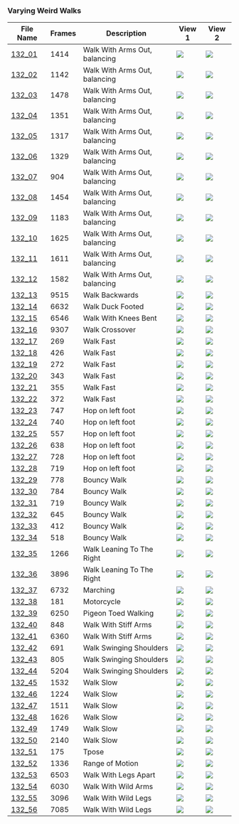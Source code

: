 ### Varying Weird Walks
|File Name|Frames|Description|View 1|View 2|
|-|-|-|-|-|
|[132_01](https://github.com/Shriinivas/cmubvh/raw/main/Sequence-131-135/132/Data/132_01.zip)|1414|Walk With Arms Out,  balancing|<img src="https://github.com/Shriinivas/cmubvhgifs/blob/main/Sequence-131-135/132/132_01_0.gif"/>|<img src="https://github.com/Shriinivas/cmubvhgifs/blob/main/Sequence-131-135/132/132_01_1.gif"/>|
|[132_02](https://github.com/Shriinivas/cmubvh/raw/main/Sequence-131-135/132/Data/132_02.zip)|1142|Walk With Arms Out,  balancing|<img src="https://github.com/Shriinivas/cmubvhgifs/blob/main/Sequence-131-135/132/132_02_0.gif"/>|<img src="https://github.com/Shriinivas/cmubvhgifs/blob/main/Sequence-131-135/132/132_02_1.gif"/>|
|[132_03](https://github.com/Shriinivas/cmubvh/raw/main/Sequence-131-135/132/Data/132_03.zip)|1478|Walk With Arms Out,  balancing|<img src="https://github.com/Shriinivas/cmubvhgifs/blob/main/Sequence-131-135/132/132_03_0.gif"/>|<img src="https://github.com/Shriinivas/cmubvhgifs/blob/main/Sequence-131-135/132/132_03_1.gif"/>|
|[132_04](https://github.com/Shriinivas/cmubvh/raw/main/Sequence-131-135/132/Data/132_04.zip)|1351|Walk With Arms Out,  balancing|<img src="https://github.com/Shriinivas/cmubvhgifs/blob/main/Sequence-131-135/132/132_04_0.gif"/>|<img src="https://github.com/Shriinivas/cmubvhgifs/blob/main/Sequence-131-135/132/132_04_1.gif"/>|
|[132_05](https://github.com/Shriinivas/cmubvh/raw/main/Sequence-131-135/132/Data/132_05.zip)|1317|Walk With Arms Out,  balancing|<img src="https://github.com/Shriinivas/cmubvhgifs/blob/main/Sequence-131-135/132/132_05_0.gif"/>|<img src="https://github.com/Shriinivas/cmubvhgifs/blob/main/Sequence-131-135/132/132_05_1.gif"/>|
|[132_06](https://github.com/Shriinivas/cmubvh/raw/main/Sequence-131-135/132/Data/132_06.zip)|1329|Walk With Arms Out,  balancing|<img src="https://github.com/Shriinivas/cmubvhgifs/blob/main/Sequence-131-135/132/132_06_0.gif"/>|<img src="https://github.com/Shriinivas/cmubvhgifs/blob/main/Sequence-131-135/132/132_06_1.gif"/>|
|[132_07](https://github.com/Shriinivas/cmubvh/raw/main/Sequence-131-135/132/Data/132_07.zip)|904|Walk With Arms Out,  balancing|<img src="https://github.com/Shriinivas/cmubvhgifs/blob/main/Sequence-131-135/132/132_07_0.gif"/>|<img src="https://github.com/Shriinivas/cmubvhgifs/blob/main/Sequence-131-135/132/132_07_1.gif"/>|
|[132_08](https://github.com/Shriinivas/cmubvh/raw/main/Sequence-131-135/132/Data/132_08.zip)|1454|Walk With Arms Out,  balancing|<img src="https://github.com/Shriinivas/cmubvhgifs/blob/main/Sequence-131-135/132/132_08_0.gif"/>|<img src="https://github.com/Shriinivas/cmubvhgifs/blob/main/Sequence-131-135/132/132_08_1.gif"/>|
|[132_09](https://github.com/Shriinivas/cmubvh/raw/main/Sequence-131-135/132/Data/132_09.zip)|1183|Walk With Arms Out,  balancing|<img src="https://github.com/Shriinivas/cmubvhgifs/blob/main/Sequence-131-135/132/132_09_0.gif"/>|<img src="https://github.com/Shriinivas/cmubvhgifs/blob/main/Sequence-131-135/132/132_09_1.gif"/>|
|[132_10](https://github.com/Shriinivas/cmubvh/raw/main/Sequence-131-135/132/Data/132_10.zip)|1625|Walk With Arms Out,  balancing|<img src="https://github.com/Shriinivas/cmubvhgifs/blob/main/Sequence-131-135/132/132_10_0.gif"/>|<img src="https://github.com/Shriinivas/cmubvhgifs/blob/main/Sequence-131-135/132/132_10_1.gif"/>|
|[132_11](https://github.com/Shriinivas/cmubvh/raw/main/Sequence-131-135/132/Data/132_11.zip)|1611|Walk With Arms Out,  balancing|<img src="https://github.com/Shriinivas/cmubvhgifs/blob/main/Sequence-131-135/132/132_11_0.gif"/>|<img src="https://github.com/Shriinivas/cmubvhgifs/blob/main/Sequence-131-135/132/132_11_1.gif"/>|
|[132_12](https://github.com/Shriinivas/cmubvh/raw/main/Sequence-131-135/132/Data/132_12.zip)|1582|Walk With Arms Out,  balancing|<img src="https://github.com/Shriinivas/cmubvhgifs/blob/main/Sequence-131-135/132/132_12_0.gif"/>|<img src="https://github.com/Shriinivas/cmubvhgifs/blob/main/Sequence-131-135/132/132_12_1.gif"/>|
|[132_13](https://github.com/Shriinivas/cmubvh/raw/main/Sequence-131-135/132/Data/132_13.zip)|9515|Walk Backwards|<img src="https://github.com/Shriinivas/cmubvhgifs/blob/main/Sequence-131-135/132/132_13_0.gif"/>|<img src="https://github.com/Shriinivas/cmubvhgifs/blob/main/Sequence-131-135/132/132_13_1.gif"/>|
|[132_14](https://github.com/Shriinivas/cmubvh/raw/main/Sequence-131-135/132/Data/132_14.zip)|6632|Walk Duck Footed|<img src="https://github.com/Shriinivas/cmubvhgifs/blob/main/Sequence-131-135/132/132_14_0.gif"/>|<img src="https://github.com/Shriinivas/cmubvhgifs/blob/main/Sequence-131-135/132/132_14_1.gif"/>|
|[132_15](https://github.com/Shriinivas/cmubvh/raw/main/Sequence-131-135/132/Data/132_15.zip)|6546|Walk With Knees Bent|<img src="https://github.com/Shriinivas/cmubvhgifs/blob/main/Sequence-131-135/132/132_15_0.gif"/>|<img src="https://github.com/Shriinivas/cmubvhgifs/blob/main/Sequence-131-135/132/132_15_1.gif"/>|
|[132_16](https://github.com/Shriinivas/cmubvh/raw/main/Sequence-131-135/132/Data/132_16.zip)|9307|Walk Crossover|<img src="https://github.com/Shriinivas/cmubvhgifs/blob/main/Sequence-131-135/132/132_16_0.gif"/>|<img src="https://github.com/Shriinivas/cmubvhgifs/blob/main/Sequence-131-135/132/132_16_1.gif"/>|
|[132_17](https://github.com/Shriinivas/cmubvh/raw/main/Sequence-131-135/132/Data/132_17.zip)|269|Walk Fast|<img src="https://github.com/Shriinivas/cmubvhgifs/blob/main/Sequence-131-135/132/132_17_0.gif"/>|<img src="https://github.com/Shriinivas/cmubvhgifs/blob/main/Sequence-131-135/132/132_17_1.gif"/>|
|[132_18](https://github.com/Shriinivas/cmubvh/raw/main/Sequence-131-135/132/Data/132_18.zip)|426|Walk Fast|<img src="https://github.com/Shriinivas/cmubvhgifs/blob/main/Sequence-131-135/132/132_18_0.gif"/>|<img src="https://github.com/Shriinivas/cmubvhgifs/blob/main/Sequence-131-135/132/132_18_1.gif"/>|
|[132_19](https://github.com/Shriinivas/cmubvh/raw/main/Sequence-131-135/132/Data/132_19.zip)|272|Walk Fast|<img src="https://github.com/Shriinivas/cmubvhgifs/blob/main/Sequence-131-135/132/132_19_0.gif"/>|<img src="https://github.com/Shriinivas/cmubvhgifs/blob/main/Sequence-131-135/132/132_19_1.gif"/>|
|[132_20](https://github.com/Shriinivas/cmubvh/raw/main/Sequence-131-135/132/Data/132_20.zip)|343|Walk Fast|<img src="https://github.com/Shriinivas/cmubvhgifs/blob/main/Sequence-131-135/132/132_20_0.gif"/>|<img src="https://github.com/Shriinivas/cmubvhgifs/blob/main/Sequence-131-135/132/132_20_1.gif"/>|
|[132_21](https://github.com/Shriinivas/cmubvh/raw/main/Sequence-131-135/132/Data/132_21.zip)|355|Walk Fast|<img src="https://github.com/Shriinivas/cmubvhgifs/blob/main/Sequence-131-135/132/132_21_0.gif"/>|<img src="https://github.com/Shriinivas/cmubvhgifs/blob/main/Sequence-131-135/132/132_21_1.gif"/>|
|[132_22](https://github.com/Shriinivas/cmubvh/raw/main/Sequence-131-135/132/Data/132_22.zip)|372|Walk Fast|<img src="https://github.com/Shriinivas/cmubvhgifs/blob/main/Sequence-131-135/132/132_22_0.gif"/>|<img src="https://github.com/Shriinivas/cmubvhgifs/blob/main/Sequence-131-135/132/132_22_1.gif"/>|
|[132_23](https://github.com/Shriinivas/cmubvh/raw/main/Sequence-131-135/132/Data/132_23.zip)|747|Hop on left foot|<img src="https://github.com/Shriinivas/cmubvhgifs/blob/main/Sequence-131-135/132/132_23_0.gif"/>|<img src="https://github.com/Shriinivas/cmubvhgifs/blob/main/Sequence-131-135/132/132_23_1.gif"/>|
|[132_24](https://github.com/Shriinivas/cmubvh/raw/main/Sequence-131-135/132/Data/132_24.zip)|740|Hop on left foot|<img src="https://github.com/Shriinivas/cmubvhgifs/blob/main/Sequence-131-135/132/132_24_0.gif"/>|<img src="https://github.com/Shriinivas/cmubvhgifs/blob/main/Sequence-131-135/132/132_24_1.gif"/>|
|[132_25](https://github.com/Shriinivas/cmubvh/raw/main/Sequence-131-135/132/Data/132_25.zip)|557|Hop on left foot|<img src="https://github.com/Shriinivas/cmubvhgifs/blob/main/Sequence-131-135/132/132_25_0.gif"/>|<img src="https://github.com/Shriinivas/cmubvhgifs/blob/main/Sequence-131-135/132/132_25_1.gif"/>|
|[132_26](https://github.com/Shriinivas/cmubvh/raw/main/Sequence-131-135/132/Data/132_26.zip)|638|Hop on left foot|<img src="https://github.com/Shriinivas/cmubvhgifs/blob/main/Sequence-131-135/132/132_26_0.gif"/>|<img src="https://github.com/Shriinivas/cmubvhgifs/blob/main/Sequence-131-135/132/132_26_1.gif"/>|
|[132_27](https://github.com/Shriinivas/cmubvh/raw/main/Sequence-131-135/132/Data/132_27.zip)|728|Hop on left foot|<img src="https://github.com/Shriinivas/cmubvhgifs/blob/main/Sequence-131-135/132/132_27_0.gif"/>|<img src="https://github.com/Shriinivas/cmubvhgifs/blob/main/Sequence-131-135/132/132_27_1.gif"/>|
|[132_28](https://github.com/Shriinivas/cmubvh/raw/main/Sequence-131-135/132/Data/132_28.zip)|719|Hop on left foot|<img src="https://github.com/Shriinivas/cmubvhgifs/blob/main/Sequence-131-135/132/132_28_0.gif"/>|<img src="https://github.com/Shriinivas/cmubvhgifs/blob/main/Sequence-131-135/132/132_28_1.gif"/>|
|[132_29](https://github.com/Shriinivas/cmubvh/raw/main/Sequence-131-135/132/Data/132_29.zip)|778|Bouncy Walk|<img src="https://github.com/Shriinivas/cmubvhgifs/blob/main/Sequence-131-135/132/132_29_0.gif"/>|<img src="https://github.com/Shriinivas/cmubvhgifs/blob/main/Sequence-131-135/132/132_29_1.gif"/>|
|[132_30](https://github.com/Shriinivas/cmubvh/raw/main/Sequence-131-135/132/Data/132_30.zip)|784|Bouncy Walk|<img src="https://github.com/Shriinivas/cmubvhgifs/blob/main/Sequence-131-135/132/132_30_0.gif"/>|<img src="https://github.com/Shriinivas/cmubvhgifs/blob/main/Sequence-131-135/132/132_30_1.gif"/>|
|[132_31](https://github.com/Shriinivas/cmubvh/raw/main/Sequence-131-135/132/Data/132_31.zip)|719|Bouncy Walk|<img src="https://github.com/Shriinivas/cmubvhgifs/blob/main/Sequence-131-135/132/132_31_0.gif"/>|<img src="https://github.com/Shriinivas/cmubvhgifs/blob/main/Sequence-131-135/132/132_31_1.gif"/>|
|[132_32](https://github.com/Shriinivas/cmubvh/raw/main/Sequence-131-135/132/Data/132_32.zip)|645|Bouncy Walk|<img src="https://github.com/Shriinivas/cmubvhgifs/blob/main/Sequence-131-135/132/132_32_0.gif"/>|<img src="https://github.com/Shriinivas/cmubvhgifs/blob/main/Sequence-131-135/132/132_32_1.gif"/>|
|[132_33](https://github.com/Shriinivas/cmubvh/raw/main/Sequence-131-135/132/Data/132_33.zip)|412|Bouncy Walk|<img src="https://github.com/Shriinivas/cmubvhgifs/blob/main/Sequence-131-135/132/132_33_0.gif"/>|<img src="https://github.com/Shriinivas/cmubvhgifs/blob/main/Sequence-131-135/132/132_33_1.gif"/>|
|[132_34](https://github.com/Shriinivas/cmubvh/raw/main/Sequence-131-135/132/Data/132_34.zip)|518|Bouncy Walk|<img src="https://github.com/Shriinivas/cmubvhgifs/blob/main/Sequence-131-135/132/132_34_0.gif"/>|<img src="https://github.com/Shriinivas/cmubvhgifs/blob/main/Sequence-131-135/132/132_34_1.gif"/>|
|[132_35](https://github.com/Shriinivas/cmubvh/raw/main/Sequence-131-135/132/Data/132_35.zip)|1266|Walk Leaning To The Right|<img src="https://github.com/Shriinivas/cmubvhgifs/blob/main/Sequence-131-135/132/132_35_0.gif"/>|<img src="https://github.com/Shriinivas/cmubvhgifs/blob/main/Sequence-131-135/132/132_35_1.gif"/>|
|[132_36](https://github.com/Shriinivas/cmubvh/raw/main/Sequence-131-135/132/Data/132_36.zip)|3896|Walk Leaning To The Right|<img src="https://github.com/Shriinivas/cmubvhgifs/blob/main/Sequence-131-135/132/132_36_0.gif"/>|<img src="https://github.com/Shriinivas/cmubvhgifs/blob/main/Sequence-131-135/132/132_36_1.gif"/>|
|[132_37](https://github.com/Shriinivas/cmubvh/raw/main/Sequence-131-135/132/Data/132_37.zip)|6732|Marching|<img src="https://github.com/Shriinivas/cmubvhgifs/blob/main/Sequence-131-135/132/132_37_0.gif"/>|<img src="https://github.com/Shriinivas/cmubvhgifs/blob/main/Sequence-131-135/132/132_37_1.gif"/>|
|[132_38](https://github.com/Shriinivas/cmubvh/raw/main/Sequence-131-135/132/Data/132_38.zip)|181|Motorcycle|<img src="https://github.com/Shriinivas/cmubvhgifs/blob/main/Sequence-131-135/132/132_38_0.gif"/>|<img src="https://github.com/Shriinivas/cmubvhgifs/blob/main/Sequence-131-135/132/132_38_1.gif"/>|
|[132_39](https://github.com/Shriinivas/cmubvh/raw/main/Sequence-131-135/132/Data/132_39.zip)|6250|Pigeon Toed Walking|<img src="https://github.com/Shriinivas/cmubvhgifs/blob/main/Sequence-131-135/132/132_39_0.gif"/>|<img src="https://github.com/Shriinivas/cmubvhgifs/blob/main/Sequence-131-135/132/132_39_1.gif"/>|
|[132_40](https://github.com/Shriinivas/cmubvh/raw/main/Sequence-131-135/132/Data/132_40.zip)|848|Walk With Stiff Arms|<img src="https://github.com/Shriinivas/cmubvhgifs/blob/main/Sequence-131-135/132/132_40_0.gif"/>|<img src="https://github.com/Shriinivas/cmubvhgifs/blob/main/Sequence-131-135/132/132_40_1.gif"/>|
|[132_41](https://github.com/Shriinivas/cmubvh/raw/main/Sequence-131-135/132/Data/132_41.zip)|6360|Walk With Stiff Arms|<img src="https://github.com/Shriinivas/cmubvhgifs/blob/main/Sequence-131-135/132/132_41_0.gif"/>|<img src="https://github.com/Shriinivas/cmubvhgifs/blob/main/Sequence-131-135/132/132_41_1.gif"/>|
|[132_42](https://github.com/Shriinivas/cmubvh/raw/main/Sequence-131-135/132/Data/132_42.zip)|691|Walk Swinging Shoulders|<img src="https://github.com/Shriinivas/cmubvhgifs/blob/main/Sequence-131-135/132/132_42_0.gif"/>|<img src="https://github.com/Shriinivas/cmubvhgifs/blob/main/Sequence-131-135/132/132_42_1.gif"/>|
|[132_43](https://github.com/Shriinivas/cmubvh/raw/main/Sequence-131-135/132/Data/132_43.zip)|805|Walk Swinging Shoulders|<img src="https://github.com/Shriinivas/cmubvhgifs/blob/main/Sequence-131-135/132/132_43_0.gif"/>|<img src="https://github.com/Shriinivas/cmubvhgifs/blob/main/Sequence-131-135/132/132_43_1.gif"/>|
|[132_44](https://github.com/Shriinivas/cmubvh/raw/main/Sequence-131-135/132/Data/132_44.zip)|5204|Walk Swinging Shoulders|<img src="https://github.com/Shriinivas/cmubvhgifs/blob/main/Sequence-131-135/132/132_44_0.gif"/>|<img src="https://github.com/Shriinivas/cmubvhgifs/blob/main/Sequence-131-135/132/132_44_1.gif"/>|
|[132_45](https://github.com/Shriinivas/cmubvh/raw/main/Sequence-131-135/132/Data/132_45.zip)|1532|Walk Slow|<img src="https://github.com/Shriinivas/cmubvhgifs/blob/main/Sequence-131-135/132/132_45_0.gif"/>|<img src="https://github.com/Shriinivas/cmubvhgifs/blob/main/Sequence-131-135/132/132_45_1.gif"/>|
|[132_46](https://github.com/Shriinivas/cmubvh/raw/main/Sequence-131-135/132/Data/132_46.zip)|1224|Walk Slow|<img src="https://github.com/Shriinivas/cmubvhgifs/blob/main/Sequence-131-135/132/132_46_0.gif"/>|<img src="https://github.com/Shriinivas/cmubvhgifs/blob/main/Sequence-131-135/132/132_46_1.gif"/>|
|[132_47](https://github.com/Shriinivas/cmubvh/raw/main/Sequence-131-135/132/Data/132_47.zip)|1511|Walk Slow|<img src="https://github.com/Shriinivas/cmubvhgifs/blob/main/Sequence-131-135/132/132_47_0.gif"/>|<img src="https://github.com/Shriinivas/cmubvhgifs/blob/main/Sequence-131-135/132/132_47_1.gif"/>|
|[132_48](https://github.com/Shriinivas/cmubvh/raw/main/Sequence-131-135/132/Data/132_48.zip)|1626|Walk Slow|<img src="https://github.com/Shriinivas/cmubvhgifs/blob/main/Sequence-131-135/132/132_48_0.gif"/>|<img src="https://github.com/Shriinivas/cmubvhgifs/blob/main/Sequence-131-135/132/132_48_1.gif"/>|
|[132_49](https://github.com/Shriinivas/cmubvh/raw/main/Sequence-131-135/132/Data/132_49.zip)|1749|Walk Slow|<img src="https://github.com/Shriinivas/cmubvhgifs/blob/main/Sequence-131-135/132/132_49_0.gif"/>|<img src="https://github.com/Shriinivas/cmubvhgifs/blob/main/Sequence-131-135/132/132_49_1.gif"/>|
|[132_50](https://github.com/Shriinivas/cmubvh/raw/main/Sequence-131-135/132/Data/132_50.zip)|2140|Walk Slow|<img src="https://github.com/Shriinivas/cmubvhgifs/blob/main/Sequence-131-135/132/132_50_0.gif"/>|<img src="https://github.com/Shriinivas/cmubvhgifs/blob/main/Sequence-131-135/132/132_50_1.gif"/>|
|[132_51](https://github.com/Shriinivas/cmubvh/raw/main/Sequence-131-135/132/Data/132_51.zip)|175|Tpose|<img src="https://github.com/Shriinivas/cmubvhgifs/blob/main/Sequence-131-135/132/132_51_0.gif"/>|<img src="https://github.com/Shriinivas/cmubvhgifs/blob/main/Sequence-131-135/132/132_51_1.gif"/>|
|[132_52](https://github.com/Shriinivas/cmubvh/raw/main/Sequence-131-135/132/Data/132_52.zip)|1336|Range of Motion|<img src="https://github.com/Shriinivas/cmubvhgifs/blob/main/Sequence-131-135/132/132_52_0.gif"/>|<img src="https://github.com/Shriinivas/cmubvhgifs/blob/main/Sequence-131-135/132/132_52_1.gif"/>|
|[132_53](https://github.com/Shriinivas/cmubvh/raw/main/Sequence-131-135/132/Data/132_53.zip)|6503|Walk With Legs Apart|<img src="https://github.com/Shriinivas/cmubvhgifs/blob/main/Sequence-131-135/132/132_53_0.gif"/>|<img src="https://github.com/Shriinivas/cmubvhgifs/blob/main/Sequence-131-135/132/132_53_1.gif"/>|
|[132_54](https://github.com/Shriinivas/cmubvh/raw/main/Sequence-131-135/132/Data/132_54.zip)|6030|Walk With Wild Arms|<img src="https://github.com/Shriinivas/cmubvhgifs/blob/main/Sequence-131-135/132/132_54_0.gif"/>|<img src="https://github.com/Shriinivas/cmubvhgifs/blob/main/Sequence-131-135/132/132_54_1.gif"/>|
|[132_55](https://github.com/Shriinivas/cmubvh/raw/main/Sequence-131-135/132/Data/132_55.zip)|3096|Walk With Wild Legs|<img src="https://github.com/Shriinivas/cmubvhgifs/blob/main/Sequence-131-135/132/132_55_0.gif"/>|<img src="https://github.com/Shriinivas/cmubvhgifs/blob/main/Sequence-131-135/132/132_55_1.gif"/>|
|[132_56](https://github.com/Shriinivas/cmubvh/raw/main/Sequence-131-135/132/Data/132_56.zip)|7085|Walk With Wild Legs|<img src="https://github.com/Shriinivas/cmubvhgifs/blob/main/Sequence-131-135/132/132_56_0.gif"/>|<img src="https://github.com/Shriinivas/cmubvhgifs/blob/main/Sequence-131-135/132/132_56_1.gif"/>|
